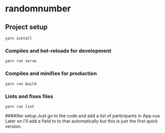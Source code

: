 # randomnumber

## Project setup
```
yarn install
```

### Compiles and hot-reloads for development
```
yarn run serve
```

### Compiles and minifies for production
```
yarn run build
```

### Lints and fixes files
```
yarn run lint
```
###After setup
Just go to the code and add a list of participants in App.vue
Later on I'll add a field to to that automatically but this is just the first quick version.
